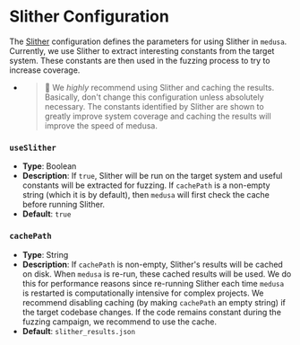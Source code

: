 # Slither Configuration

The [Slither](https://github.com/crytic/slither) configuration defines the parameters for using Slither in `medusa`.
Currently, we use Slither to extract interesting constants from the target system. These constants are then used in the
fuzzing process to try to increase coverage. 

- > 🚩 We _highly_ recommend using Slither and caching the results. Basically, don't change this configuration unless 
  > absolutely necessary. The constants identified by Slither are shown to greatly improve system coverage and caching 
  > the results will improve the speed of medusa.

### `useSlither`

- **Type**: Boolean
- **Description**: If `true`, Slither will be run on the target system and useful constants will be extracted for fuzzing.
If `cachePath` is a non-empty string (which it is by default), then `medusa` will first check the cache before running 
Slither.
- **Default**: `true`

### `cachePath`

- **Type**: String
- **Description**: If `cachePath` is non-empty, Slither's results will be cached on disk. When `medusa` is re-run, these
cached results will be used. We do this for performance reasons since re-running Slither each time `medusa` is restarted
is computationally intensive for complex projects. We recommend disabling caching (by making `cachePath` an empty string)
if the target codebase changes. If the code remains constant during the fuzzing campaign, we recommend to use the cache.
- **Default**: `slither_results.json`